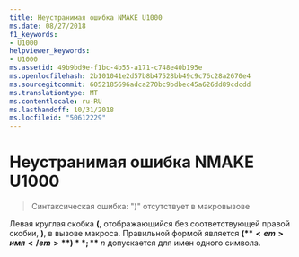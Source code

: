 ```yaml
---
title: Неустранимая ошибка NMAKE U1000
ms.date: 08/27/2018
f1_keywords:
- U1000
helpviewer_keywords:
- U1000
ms.assetid: 49b9bd9e-f1bc-4b55-a171-c748e40b195e
ms.openlocfilehash: 2b101041e2d57b8b47528bb49c9c76c28a2670e4
ms.sourcegitcommit: 6052185696adca270bc9bdbec45a626dd89cdcdd
ms.translationtype: MT
ms.contentlocale: ru-RU
ms.lasthandoff: 10/31/2018
ms.locfileid: "50612229"
---
```

# <a name="nmake-fatal-error-u1000"></a>Неустранимая ошибка NMAKE U1000

> Синтаксическая ошибка: ")" отсутствует в макровызове

Левая круглая скобка **(**, отображающийся без соответствующей правой скобки, **)**, в вызове макроса. Правильной формой является **$(**<em>имя</em>**)**; **$** <em>n</em> допускается для имен одного символа.